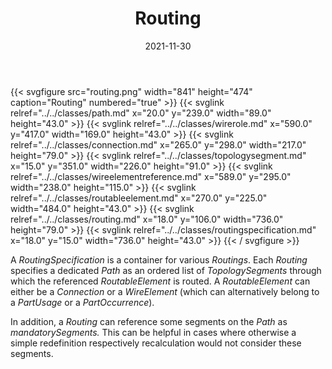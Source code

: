 ﻿---
title: Routing
toc: false
type: specs
layout: diagram
date: "2021-11-30"
draft: false
specification: VEC
version: 2.0.0-rc1
documentType: "Recommendation"
elementType: Diagram
classes:
  - Path
  - WireRole
  - Connection
  - TopologySegment
  - WireElementReference
  - RoutableElement
  - Routing
  - RoutingSpecification
menu:
  VEC-2.0.0-rc1:    
    parent: topology-and-geometry
    identifier: topology-and-geometry/routing
    weight: 1009011 

# Prev/next pager order (if `docs_section_pager` enabled in `params.toml`)
weight: 1009011
---
{{< svgfigure src="routing.png" width="841" height="474" caption="Routing" numbered="true" >}}
  {{< svglink relref="../../classes/path.md" x="20.0" y="239.0" width="89.0" height="43.0" >}}
  {{< svglink relref="../../classes/wirerole.md" x="590.0" y="417.0" width="169.0" height="43.0" >}}
  {{< svglink relref="../../classes/connection.md" x="265.0" y="298.0" width="217.0" height="79.0" >}}
  {{< svglink relref="../../classes/topologysegment.md" x="15.0" y="351.0" width="226.0" height="91.0" >}}
  {{< svglink relref="../../classes/wireelementreference.md" x="589.0" y="295.0" width="238.0" height="115.0" >}}
  {{< svglink relref="../../classes/routableelement.md" x="270.0" y="225.0" width="484.0" height="43.0" >}}
  {{< svglink relref="../../classes/routing.md" x="18.0" y="106.0" width="736.0" height="79.0" >}}
  {{< svglink relref="../../classes/routingspecification.md" x="18.0" y="15.0" width="736.0" height="43.0" >}}
{{< / svgfigure >}}
<p> A <i>RoutingSpecification</i> is a container for various <i>Routings</i>. Each <i>Routing</i> specifies a dedicated <i>Path</i> as an ordered list of <i>TopologySegments</i> through which the referenced <i>RoutableElement</i> is routed. A <i>RoutableElement</i> can either be a <i>Connection</i> or a <i>WireElement </i>(which can alternatively belong to a <i>PartUsage</i> or a <i>PartOccurrence</i>).      </p>      <p> In addition, a <i>Routing</i> can reference some segments on the <i>Path</i> as <i>mandatorySegments. </i>This can be helpful in cases where otherwise a simple redefinition respectively recalculation would not consider these segments.      </p>